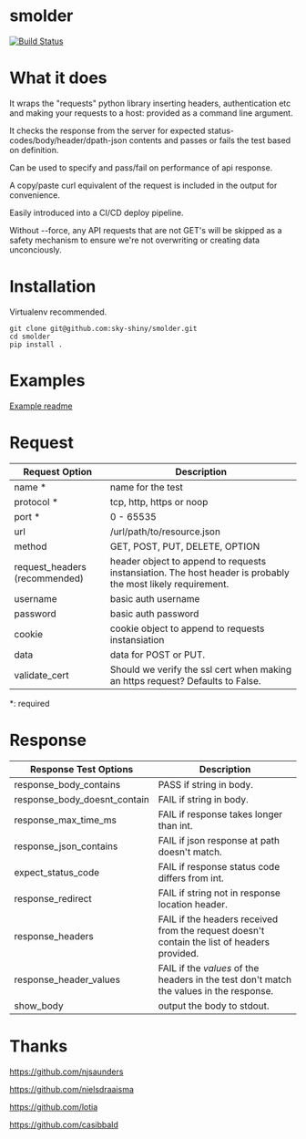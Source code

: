 smolder
=======
[![Build Status](https://travis-ci.org/sky-shiny/smolder.svg)](https://travis-ci.org/sky-shiny/smolder)

What it does
============

It wraps the "requests" python library inserting headers, authentication etc and
making your requests to a host: provided as a command line argument.

It checks the response from the server for expected status-codes/body/header/dpath-json
contents and passes or fails the test based on definition.

Can be used to specify and pass/fail on performance of api response.

A copy/paste curl equivalent of the request is included in the output for
convenience.

Easily introduced into a CI/CD deploy pipeline.

Without --force, any API requests that are not GET's will be skipped as a safety
mechanism to ensure we're not overwriting or creating data unconciously.

Installation
============

Virtualenv recommended.

```
git clone git@github.com:sky-shiny/smolder.git
cd smolder
pip install .
```

Examples
========
[Example readme](examples/README.md)

Request
=======

Request Option | Description
---------------|-------------
name \* | name for the test
protocol \* | tcp, http, https or noop
port \* | 0 - 65535
url | /url/path/to/resource.json
method | GET, POST, PUT, DELETE, OPTION
request_headers (recommended) |  header object to append to requests instansiation.  The host header is probably the most likely requirement.
username | basic auth username
password | basic auth password
cookie | cookie object to append to requests instansiation
data | data for POST or PUT.
validate_cert | Should we verify the ssl cert when making an https request?  Defaults to False.

*: required

Response
========

Response Test Options | Description
----------------------|-----------------------------
response_body_contains | PASS if string in body.
response_body_doesnt_contain | FAIL if string in body.
response_max_time_ms | FAIL if response takes longer than int.
response_json_contains | FAIL if json response at path doesn't match.
expect_status_code | FAIL if response status code differs from int.
response_redirect | FAIL if string not in response location header.
response_headers | FAIL if the headers received from the request doesn't contain the list of headers provided.
response_header_values | FAIL if the *values* of the headers in the test don't match the values in the response.
show_body | output the body to stdout.

Thanks
======

https://github.com/njsaunders

https://github.com/nielsdraaisma

https://github.com/lotia

https://github.com/casibbald
